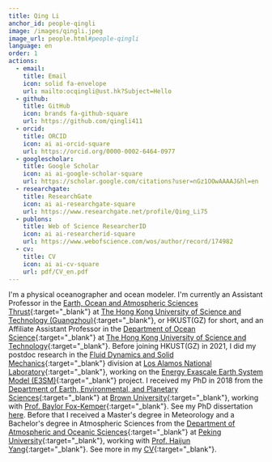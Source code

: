 ```yaml
---
title: Qing Li
anchor_id: people-qingli
image: /images/qingli.jpeg
image_url: people.html#people-qingli
language: en
order: 1
actions:
  - email:
    title: Email
    icon: solid fa-envelope
    url: mailto:ocqingli@ust.hk?Subject=Hello
  - github:
    title: GitHub
    icon: brands fa-github-square
    url: https://github.com/qingli411
  - orcid:
    title: ORCID
    icon: ai ai-orcid-square
    url: https://orcid.org/0000-0002-6464-0977
  - googlescholar:
    title: Google Scholar
    icon: ai ai-google-scholar-square
    url: https://scholar.google.com/citations?user=nGz1OOwAAAAJ&hl=en
  - researchgate:
    title: ResearchGate
    icon: ai ai-researchgate-square
    url: https://www.researchgate.net/profile/Qing_Li75
  - publons:
    title: Web of Science ResearcherID
    icon: ai ai-researcherid-square
    url: https://www.webofscience.com/wos/author/record/174982
  - cv:
    title: CV
    icon: ai ai-cv-square
    url: pdf/CV_en.pdf
---
```


I'm a physical oceanographer and ocean modeler. I'm currently an Assistant Professor in the [Earth, Ocean and Atmospheric Sciences Thrust](https://hkust-gz.edu.cn/academics/four-hubs/function-hub/earth-ocean-atmospheric-sciences){:target="_blank"} at [The Hong Kong University of Science and Technology (Guangzhou)](https://hkust-gz.edu.cn){:target="_blank"}, or HKUST(GZ) for short, and an Affiliate Assistant Professor in the [Department of Ocean Science](https://oces.hkust.edu.hk){:target="_blank"} at [The Hong Kong University of Science and Technology](https://hkust.edu.hk){:target="_blank"}. Before joining HKUST(GZ) in 2021, I did my postdoc research in the [Fluid Dynamics and Solid Mechanics](https://www.lanl.gov/org/ddste/aldsc/theoretical/fluid-dynamics-solid-mechanics/index.php){:target="_blank"} division at [Los Alamos National Laboratory](https://www.lanl.gov){:target="_blank"}, working on the [Energy Exascale Earth System Model (E3SM)](https://e3sm.org){:target="_blank"} project. I received my PhD in 2018 from the [Department of Earth, Environmental, and Planetary Sciences](https://www.brown.edu/academics/earth-environmental-planetary-sciences/){:target="_blank"} at [Brown University](https://www.brown.edu){:target="_blank"}, working with [Prof. Baylor Fox-Kemper](http://www.geo.brown.edu/research/Fox-Kemper/){:target="_blank"}. See my PhD dissertation [here](publications.html#pdfthesis). Before that I received a Master's degree in Meteorology and a Bachelor's degree in Atmospheric Sciences from the [Department of Atmospheric and Oceanic Sciences](https://www.atmos.pku.edu.cn/en/){:target="_blank"} at [Peking University](https://www.pku.edu.cn){:target="_blank"}, working with [Prof. Haijun Yang](https://aos.fudan.edu.cn/72/b0/c14809a225968/page.htm){:target="_blank"}. See more in my [CV](pdf/CV_en.pdf){:target="_blank"}.
